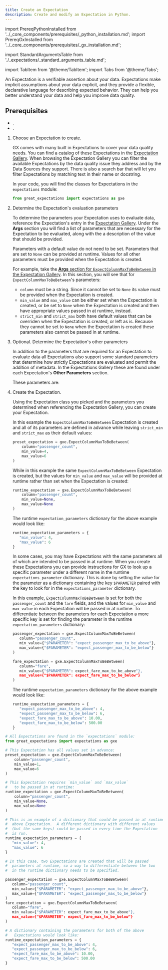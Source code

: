 ```yaml
---
title: Create an Expectation
description: Create and modify an Expectation in Python.
---
```

import PrereqPythonInstalled from '../_core_components/prerequisites/_python_installation.md';
import PrereqGxInstalled from '../_core_components/prerequisites/_gx_installation.md';

import StandardArgumentsTable from './_expectations/_standard_arguments_table.md';

import TabItem from '@theme/TabItem';
import Tabs from '@theme/Tabs';

An Expectation is a verifiable assertion about your data. Expectations make implicit assumptions about your data explicit, and they provide a flexible, declarative language for describing expected behavior. They can help you better understand your data and help you improve data quality. 

<h2>Prerequisites</h2>

- <PrereqPythonInstalled/>.
- <PrereqGxInstalled/>.

<Tabs>

<TabItem value="procedure" label="Procedure">

1. Choose an Expectation to create.

   GX comes with many built in Expectations to cover your data quality needs.  You can find a catalog of these Expectations in the [Expectation Gallery](https://greatexpectations.io/expectations/).  When browsing the Expectation Gallery you can filter the available Expectations by the data quality issue they address and by the Data Sources they support.  There is also a search bar that will let you filter Expectations by matching text in their name or docstring.

   In your code, you will find the classes for Expectations in the `expectations` module:

   ```python title="Python"
   from great_expectations import expectations as gxe
   ```

2. Determine the Expectation's evaluation parameters

   To determine the parameters your Expectation uses to evaluate data, reference the Expectation's entry in the [Expectation Gallery](https://greatexpectations.io/expectations/).  Under the **Args** section you will find a list of parameters that are necessary for the Expectation to be evaluated, along with the a description of the value that should be provided.

   Parameters with a default value do not need to be set.  Parameters that are set to `None` can be provided at runtime.  Values for all other parameters must be provided when the Expectation is created.

   For example, take the [**Args** section for `ExpectColumnMaxToBeBetween` in the Expectation Gallery](https://greatexpectations.io/expectations/expect_column_max_to_be_between#args).  In this section, you will see that for `ExpectColumnMaxToBeBetween`'s parameters:

      - `column` must be a string.  Since it cannot be set to `None` its value must be provided when the Expectation is created.
      - `min_value` and `max_value` can be either set when the Expectation is created, or be set to `None` when the Expectation is created and then have appropriate values passed in at runtime, instead.
      - `strict_min` and `strict_max` both have default values that can be overriden when the Expectation is created, or left as is.  Because they cannot be set to `None` when the Expectation is created these parameters also cannot be passed in at runtime.

3. Optional. Determine the Expectation's other parameters

   In addition to the parameters that are required for an Expectation to evaluate data all Expectations also support some standard parameters that determine how strictly Expectations are evaluated and permit the addition of metadata.  In the Expectations Gallery these are found under each Expectation's **Other Parameters** section.

   These parameters are:

   <StandardArgumentsTable/>

4. Create the Expectation.

   Using the Expectation class you picked and the parameters you determined when referencing the Expectation Gallery, you can create your Expectation.

   In this example the `ExpectColumnMaxToBeBetween` Expectation is created and all of its parameters are defined in advance while leaving `strict_min` and `strict_max` as their default values:

   ```python title="Python"
   preset_expectation = gxe.ExpectColumnMaxToBeBetween(
       column="passenger_count",
       min_value=4,
       max_value=6
   )
   ```
   
   While in this example the same `ExpectColumnMaxToBeBetween` Expectation is created, but the values for `min_value` and `max_value` will be provided at runtime rather than set when the Expectation is created:

   ```python title="Python"
   runtime_expectation = gxe.ExpectColumnMaxToBeBetween(
       column="passenger_count",
       min_value=None,
       max_value=None
   )
   ```
   
   The runtime `expectation_parameters` dictionary for the above example would look like:

   ```python title="Python"
   runtime_expectation_parameters = {
      "min_value": 4,
      "max_value": 6
   }
   ```

   In some cases, you may have Expectations with the same parameters all of which are intended to be passed in at runtime.  When you create these Expectations you can provide instructions for GX to look up a specific parameter under a different name in the runtime `expectations_parameter` dictionary.  This is done by setting the value for the parameter as a dictionary containing the key `$PARAMETER` paired with the key to look for in the `expectations_parameter` dictionary.

   In this example, `ExpectColumnMaxToBeBetween` is set for both the `passenger_count` and the `fare` fields, and the values for `min_value` and `max_value` in each Expectation will be passed in at runtime.  To differentiate between the parameters for each Expectation a more specific key is set for finding the parameter in the runtime `expectation_parameters` dictionary:

   ```python title="Python"
   passenger_expectation = gxe.ExpectColumnMaxToBeBetween(
      column="passenger_count",
      min_value={"$PARAMETER": "expect_passenger_max_to_be_above"},
      max_value={"$PARAMETER": "expect_passenger_max_to_be_below"}
   )
   
   fare_expectation = gxe.ExpectColumnMaxToBeBetween(
      column="fare",
      min_value={"$PARAMETER": expect_fare_max_to_be_above"},
      max_value={"$PARAMETER": expect_fare_max_to_be_below"}
   )
   ```
   
   The runtime `expectation_parameters` dictionary for the above example would look like:

   ```python title="Python"
   runtime_expectation_parameters = {
      "expect_passenger_max_to_be_above": 4,
      "expect_passenger_max_to_be_below": 6,
      "expect_fare_max_to_be_above": 10.00,
      "expect_fare_max_to_be_below": 500.00
   }
   ```

</TabItem>

<TabItem value="sample_code" label="Sample code">

   ```python title="Python"
   # All Expectations are found in the `expectations` module:
   from great_expectations import expectations as gxe
   
   # This Expectation has all values set in advance:
   preset_expectation = gxe.ExpectColumnMaxToBeBetween(
       column="passenger_count",
       min_value=1,
       max_value=6
   )
   
   # This Expectation requires `min_value` and `max_value`
   #   to be passed in at runtime:
   runtime_expectation = gxe.ExpectColumnMaxToBeBetween(
       column="passenger_count",
       min_value=None,
       max_value=None
   )
   
   # This is an example of a dictionary that could be passed in at runtime
   #  above Expectation.  A different dictionary with different values
   #  (but the same keys) could be passed in every time the Expectation
   #  is run.
   runtime_expectation_parameters = {
      "min_value": 4,
      "max_value": 6
   }
   
   # In this case, two Expectations are created that will be passed
   #  parameters at runtime, so a way to differentiate between the two
   #  in the runtime dictionary needs to be specified.

   passenger_expectation = gxe.ExpectColumnMaxToBeBetween(
      column="passenger_count",
      min_value={"$PARAMETER": "expect_passenger_max_to_be_above"},
      max_value={"$PARAMETER": "expect_passenger_max_to_be_below"}
   )
   fare_expectation = gxe.ExpectColumnMaxToBeBetween(
      column="fare",
      min_value={"$PARAMETER": expect_fare_max_to_be_above"},
      max_value={"$PARAMETER": expect_fare_max_to_be_below"}
   )
   
   # A dictionary containing the parameters for both of the above
   #   Expectations would look like:
   runtime_expectation_parameters = {
      "expect_passenger_max_to_be_above": 4,
      "expect_passenger_max_to_be_below": 6,
      "expect_fare_max_to_be_above": 10.00,
      "expect_fare_max_to_be_below": 500.00
   }
   ```

</TabItem>

</Tabs>

   

